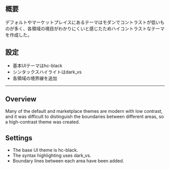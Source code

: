 ## 概要
デフォルトやマーケットプレイスにあるテーマはモダンでコントラストが低いものが多く、各領域の境目がわかりにくいと感じたためハイコントラストなテーマを作成した。

## 設定
* 基本UIテーマはhc-black
* シンタックスハイライトはdark_vs
* 各領域の境界線を追加

---

## Overview
Many of the default and marketplace themes are modern with low contrast, and it was difficult to distinguish the boundaries between different areas, so a high-contrast theme was created.

## Settings
* The base UI theme is hc-black.
* The syntax highlighting uses dark_vs.
* Boundary lines between each area have been added.